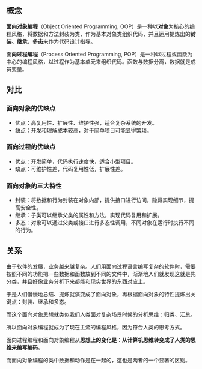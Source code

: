 ## 概念

**面向对象编程**（Object Oriented Programming, OOP）是一种以**对象**为核心的编程风格，将数据和方法封装为类，作为基本对象类组织代码，并且运用提炼出的**封装、继承、多态**来作为代码设计指导。

**面向过程编程**（Process Oriented Programming, POP）是一种以过程或函数为中心的编程风格，以过程作为基本单元来组织代码。函数与数据分离，数据就是成员变量。

## 对比

### 面向对象的优缺点

+ 优点：高复用性、扩展性、维护性强，适合复杂系统的开发。
+ 缺点：开发和理解成本较高，对于简单项目可能显得繁琐。

### 面向过程的优缺点

+ 优点：开发简单，代码执行速度快，适合小型项目。
+ 缺点：可维护性差，代码复用性低，扩展性差。

### 面向对象的三大特性

+ 封装：将数据和行为封装在对象内部，提供接口进行访问，隐藏实现细节，提高安全性。
+ 继承：子类可以继承父类的属性和方法，实现代码复用和扩展。
+ 多态：对象可以通过父类或接口进行多态性调用，不同对象在运行时执行不同的行为。

## 关系

由于软件的发展，业务越来越复杂。人们用面向过程语言编写复杂的软件时，需要按照不同的功能把一些数据和函数放到不同的文件中，渐渐地人们就发现这就是先分类，并且好像业务分析下来都能和现实世界的东西对应上。

于是人们慢慢地总结、提炼就演变成了面向对象，再根据面向对象的特性提炼出关键点：封装、继承和多态。

而这个面向对象思想就类似我们人类面对复杂场景时候的分析思维：归类、汇总。

所以面向对象编程就成为了现在主流的编程风格，因为符合人类的思考方式。

面向过程编程和面向对象编程从**思想上的变化是：从计算机思维转变成了人类的思维来编写编码**。

而面向对象编程的类中数据和动作是在一起的，这也是两者的一个显著的区别。